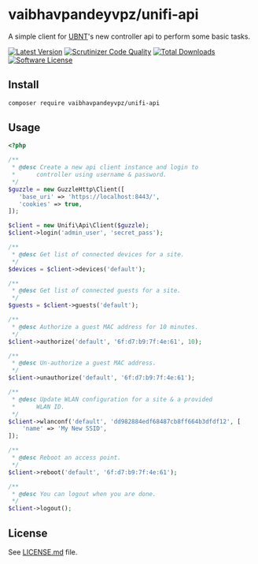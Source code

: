 # vaibhavpandeyvpz/unifi-api
A simple client for [UBNT](https://www.ubnt.com/)'s new controller api to perform some basic tasks.

[![Latest Version](https://img.shields.io/github/release/vaibhavpandeyvpz/unifi-api.svg?style=flat-square)](https://github.com/vaibhavpandeyvpz/unifi-api/releases) [![Scrutinizer Code Quality](https://scrutinizer-ci.com/g/vaibhavpandeyvpz/unifi-api/badges/quality-score.png?b=master)](https://scrutinizer-ci.com/g/vaibhavpandeyvpz/unifi-api/?branch=master) [![Total Downloads](https://img.shields.io/packagist/dt/vaibhavpandeyvpz/unifi-api.svg?style=flat-square)](https://packagist.org/packages/vaibhavpandeyvpz/unifi-api) [![Software License](https://img.shields.io/badge/license-MIT-brightgreen.svg?style=flat-square)](LICENSE.md)

Install
-------
```bash
composer require vaibhavpandeyvpz/unifi-api
```

Usage
-----
```php
<?php

/**
 * @desc Create a new api client instance and login to
 *      controller using username & password.
 */
$guzzle = new GuzzleHttp\Client([
   'base_uri' => 'https://localhost:8443/',
   'cookies' => true,
]);

$client = new Unifi\Api\Client($guzzle);
$client->login('admin_user', 'secret_pass');

/**
 * @desc Get list of connected devices for a site.
 */
$devices = $client->devices('default');

/**
 * @desc Get list of connected guests for a site.
 */
$guests = $client->guests('default');

/**
 * @desc Authorize a guest MAC address for 10 minutes.
 */
$client->authorize('default', '6f:d7:b9:7f:4e:61', 10);

/**
 * @desc Un-authorize a guest MAC address.
 */
$client->unauthorize('default', '6f:d7:b9:7f:4e:61');

/**
 * @desc Update WLAN configuration for a site & a provided
 *      WLAN ID.
 */
$client->wlanconf('default', 'dd982884edf68487cb8ff664b3dfdf12', [
    'name' => 'My New SSID',
]);

/**
 * @desc Reboot an access point.
 */
$client->reboot('default', '6f:d7:b9:7f:4e:61');

/**
 * @desc You can logout when you are done.
 */
$client->logout();
```

License
------
See [LICENSE.md](https://github.com/vaibhavpandeyvpz/unifi-api/blob/master/LICENSE.md) file.
